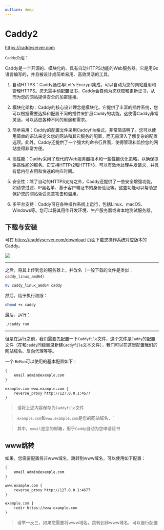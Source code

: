 ```yaml
---
outline: deep
---
```



# Caddy2

https://caddyserver.com

`Caddy`介绍：

Caddy是一个开源的、模块化的、具有自动HTTPS功能的Web服务器。它是用Go语言编写的，并且被设计成简单易用、高效灵活的工具。

1. 自动HTTPS：Caddy通过与Let's Encrypt集成，可以自动为您的网站启用和管理HTTPS。您无需手动配置证书，Caddy会自动为您获取和更新证书，从而为您的网站提供安全的加密连接。

2. 模块化架构：Caddy的核心设计理念是模块化。它提供了丰富的插件系统，您可以根据需要选择和配置不同的插件来扩展Caddy的功能。这使得Caddy非常灵活，可以适应各种不同的用途和需求。

3. 简单易用：Caddy的配置文件采用Caddyfile格式，非常简洁明了。您可以使用简单的语法来定义您的网站和其它服务的配置，而无需深入了解复杂的配置选项。此外，Caddy还提供了一个强大的命令行界面，使得管理和监控您的网站变得非常方便。

4. 高性能：Caddy采用了现代的Web服务器技术和一些性能优化策略，以确保提供高性能的服务。它支持HTTP/2和HTTP/3，可以有效地处理并发请求，并具有低内存占用和快速的响应时间。

5. 安全性：除了自动的HTTPS支持之外，Caddy还提供了一些安全增强功能，如请求过滤、IP黑名单、基于客户端证书的身份验证等。这些功能可以帮助您保护您的网站免受恶意攻击和滥用。

6. 多平台支持：Caddy可在各种操作系统上运行，包括Linux、macOS、Windows等。您可以将其用作开发环境、生产服务器或者本地测试服务器。


## 下载与安装

可在 https://caddyserver.com/download 页面下载您操作系统对应版本的Caddy。

![](/images/caddy/image.png)


---

之后，将其上传到您的服务器上，并改名（一般下载的文件是类似：`caddy_linux_amd64`）

```sh
mv caddy_linux_amd64 caddy
```

然后，给予执行权限：

```sh
chmod +x caddy
```

最后，运行：

```sh
./caddy run
```

---

但是在运行之前，我们需要先配置一下`Caddyfile`文件，这个文件是`Caddy`的配置文件（在和`caddy`同级目录新建`Caddyfile`文本文件），我们可以在这里配置我们的网站域名、反向代理等等。


一个 `ReMan`可以使用的基本配置如下：

```txt
{
    email admin@example.com
}

example.com www.example.com {
    reverse_proxy http://127.0.0.1:4677
}
```

> 请将上述内容保存为`Caddyfile`文件

> `example.com`和`www.example.com`是您的网站域名，`

> 其中，`email`是您的邮箱，用于`Caddy`自动为您申请证书

## www跳转

如果，您需要配置将非www域名，跳转到www域名，可以使用如下配置：

```txt
{
    email admin@example.com
}

www.example.com {
    reverse_proxy http://127.0.0.1:4677
}

example.com {
    redir https://www.example.com
}
```

> 请举一反三，如果您需要将www域名，跳转到非www域名，可以自行配置